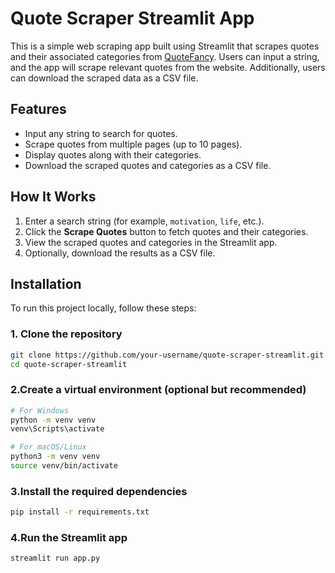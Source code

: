 # Quote Scraper Streamlit App

This is a simple web scraping app built using Streamlit that scrapes quotes and their associated categories from [QuoteFancy](https://quotefancy.com/). Users can input a string, and the app will scrape relevant quotes from the website. Additionally, users can download the scraped data as a CSV file.

## Features

- Input any string to search for quotes.
- Scrape quotes from multiple pages (up to 10 pages).
- Display quotes along with their categories.
- Download the scraped quotes and categories as a CSV file.

## How It Works

1. Enter a search string (for example, `motivation`, `life`, etc.).
2. Click the **Scrape Quotes** button to fetch quotes and their categories.
3. View the scraped quotes and categories in the Streamlit app.
4. Optionally, download the results as a CSV file.

## Installation

To run this project locally, follow these steps:

### 1. Clone the repository

```bash
git clone https://github.com/your-username/quote-scraper-streamlit.git
cd quote-scraper-streamlit
```
### 2.Create a virtual environment (optional but recommended)

```bash
# For Windows
python -m venv venv
venv\Scripts\activate

# For macOS/Linux
python3 -m venv venv
source venv/bin/activate
```

### 3.Install the required dependencies

```bash
pip install -r requirements.txt
```

### 4.Run the Streamlit app

```bash
streamlit run app.py
```

